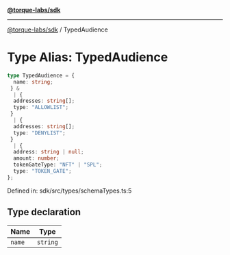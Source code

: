 [**@torque-labs/sdk**](../README.md)

***

[@torque-labs/sdk](../README.md) / TypedAudience

# Type Alias: TypedAudience

```ts
type TypedAudience = {
  name: string;
 } & 
  | {
  addresses: string[];
  type: "ALLOWLIST";
 }
  | {
  addresses: string[];
  type: "DENYLIST";
 }
  | {
  address: string | null;
  amount: number;
  tokenGateType: "NFT" | "SPL";
  type: "TOKEN_GATE";
};
```

Defined in: sdk/src/types/schemaTypes.ts:5

## Type declaration

| Name | Type |
| ------ | ------ |
| `name` | `string` |
